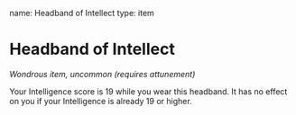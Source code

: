 name: Headband of Intellect type: item

# Headband of Intellect
_Wondrous item, uncommon (requires attunement)_

Your Intelligence score is 19 while you wear this headband. It has no effect on you if your Intelligence is already 19 or higher. 
